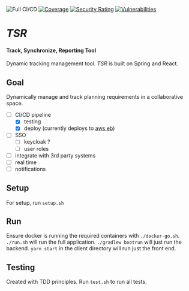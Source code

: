 ![Full CI/CD](https://github.com/gorhack/tsr/workflows/Full%20CI/CD/badge.svg)
[![Coverage](https://sonarcloud.io/api/project_badges/measure?project=gorhack_tsr&metric=coverage)](https://sonarcloud.io/dashboard?id=gorhack_tsr)
[![Security Rating](https://sonarcloud.io/api/project_badges/measure?project=gorhack_tsr&metric=security_rating)](https://sonarcloud.io/dashboard?id=gorhack_tsr)
[![Vulnerabilities](https://sonarcloud.io/api/project_badges/measure?project=gorhack_tsr&metric=vulnerabilities)](https://sonarcloud.io/dashboard?id=gorhack_tsr)


# _TSR_
#### Track, Synchronize, Reporting Tool
Dynamic tracking management tool. _TSR_ is built on Spring and React.

## Goal
Dynamically manage and track planning requirements in a collaborative space.
- [ ] CI/CD pipeline
    - [x] testing
    - [x] deploy (currently deploys to [aws eb](http://event-track.eba-dnnmqrpi.us-west-2.elasticbeanstalk.com))
- [ ] SSO
    - [ ] keycloak ?
    - [ ] user roles
- [ ] integrate with 3rd party systems
- [ ] real time
- [ ] notifications

## Setup
For setup, run `setup.sh`

## Run
Ensure docker is running the required containers with `./docker-go.sh`. `./run.sh` will run the full application.
`./gradlew bootrun` will just run the backend. `yarn start` in the client directory will run just the front end.

## Testing
Created with TDD principles. Run `test.sh` to run all tests.